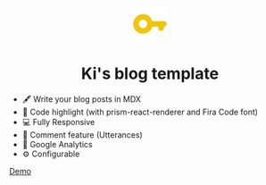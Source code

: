 <p align="center">
    <img alt="key image" src="src/images/logo.png" width="60" />
</p>
<h1 align="center">
  Ki's blog template
</h1>

- 🖋 Write your blog posts in MDX
- 💄 Code highlight (with prism-react-renderer and Fira Code font)
- 💻 Fully Responsive
- 💬 Comment feature (Utterances)
- 🤖 Google Analytics
- ⚙ Configurable

[Demo](https://gatsby-ki-blog-demo.netlify.app/ "demo site")
